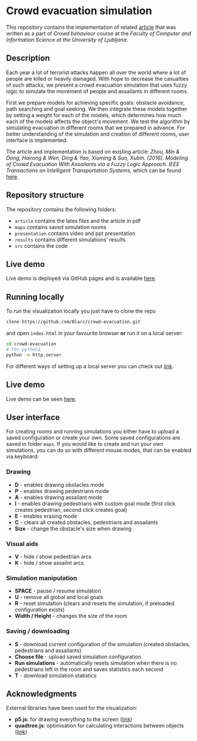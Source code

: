 # Crowd evacuation simulation
This repository contains the implementation of related [article](/article/out/crowd_evacuation_article.pdf) that was written as a part
of *Crowd behaviour* course at the *Faculty of Computer and Information Science at the 
University of Ljubljana*.

## Description
Each year a lot of terrorist attacks happen all over the world where a lot of people are
killed or heavily damaged. With hope to decrease the casualties of such attacks, we present
a crowd evacuation simulation that uses fuzzy logic to simulate the movement of people
and assailants in different rooms.

First we prepare models for achieving specific goals: obstacle avoidance, path
searching and goal seeking. We then integrate these models together by setting a weight
for each of the models, which determines how much each of the models affects the object's
movement. We test the algorithm by simulating evacuation in different rooms that we
prepared in advance. For better understanding of the simulation and creation of
different rooms, user interface is implemented.

The article and implementation is based on existing article: *Zhou, Min & Dong, Hairong & Wen,
Ding & Yao, Xiuming & Sun, Xubin. (2016). Modeling of Crowd Evacuation With Assailants via a
Fuzzy Logic Approach. IEEE Transactions on Intelligent Transportation Systems*, which can be
found [here](https://ieeexplore.ieee.org/document/7442132).

## Repository structure
The repository contains the following folders:
- `article` contains the latex files and the article in pdf
- `maps` contains saved simulation rooms
- `presentation` contains video and ppt presentation
- `results` contains different simulations' results
- `src` contains the code

## Live demo
Live demo is deployed via GitHub pages and is available [here](https://blarc.github.io/crowd-evacuation/).

## Running locally
To run the visualization locally you just have to clone the repo
```bash
clone https://github.com/Blarc/crowd-evacuation.git
```
and open `index.html` in your favourite browser **or** run it on a local server:
```bash
cd crowd-evacuation
# for python3
python -m http.server
```
For different ways of setting up a local server you can check out [link](https://github.com/processing/p5.js/wiki/Local-server).

## Live demo
Live demo can be seen [here](https://blarc.github.io/crowd-evacuation/).

## User interface
For creating rooms and running simulations you either have to upload a saved configuration or
create your own. Some saved configurations are saved in folder `maps`. If you would like to
create and run your own simulations, you can do so with different mouse modes, that can be
enabled via keyboard:

### Drawing
- **D** - enables drawing obstacles mode
- **P** - enables drawing pedestrians mode
- **A** - enables drawing assailant mode
- **I** - enables drawing pedestrians with custom goal mode (first click creates pedestrian, second click creates goal)
- **E** - enables erasing mode
- **C** - clears all created obstacles, pedestrians and assailants
- **Size** - change the obstacle's size when drawing

### Visual aids
- **V** - hide / show pedestrian arcs
- **K** - hide / show assailnt arcs

### Simulation manipulation
- **SPACE** - pause / resume simulation
- **U** - remove all global and local goals
- **R** - reset simulation (clears and resets the simulation, if preloaded configuration exists)
- **Width / Height** - changes the size of the room

### Saving / downloading
- **S** - download current configuration of the simulation (created obstacles, pedestrians and assailants)
- **Choose file** - upload saved simulation configuration
- **Run simulations** - automatically resets simulation when there is no pedestrians left in the room and saves statistics each second
- **T** - download simulation statistics

## Acknowledgments
External libraries have been used for the visualization:
- **p5.js**: for drawing everything to the screen ([link](https://github.com/processing/p5.js/))
- **quadtree.js**: optimisation for calculating interactions between objects ([link](https://github.com/CodingTrain/QuadTree))
